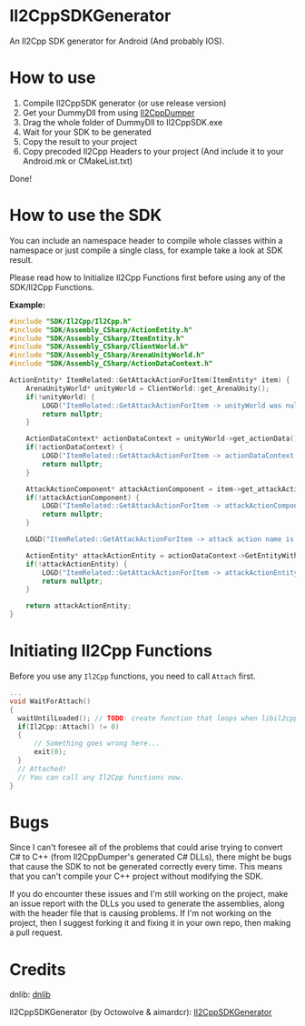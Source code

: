 # Il2CppSDKGenerator
An Il2Cpp SDK generator for Android (And probably IOS).

# How to use
1. Compile Il2CppSDK generator (or use release version)
2. Get your DummyDll from using [Il2CppDumper](https://github.com/Perfare/Il2CppDumper/)
3. Drag the whole folder of DummyDll to Il2CppSDK.exe
4. Wait for your SDK to be generated
5. Copy the result to your project
6. Copy precoded Il2Cpp Headers to your project (And include it to your Android.mk or CMakeList.txt)

Done!

# How to use the SDK
You can include an namespace header to compile whole classes within a namespace or just compile a single class, for example take a look at SDK result.

Please read how to Initialize Il2Cpp Functions first before using any of the SDK/Il2Cpp Functions.

**Example:**
```c++
#include "SDK/Il2Cpp/Il2Cpp.h"
#include "SDK/Assembly_CSharp/ActionEntity.h"
#include "SDK/Assembly_CSharp/ItemEntity.h"
#include "SDK/Assembly_CSharp/ClientWorld.h"
#include "SDK/Assembly_CSharp/ArenaUnityWorld.h"
#include "SDK/Assembly_CSharp/ActionDataContext.h"

ActionEntity* ItemRelated::GetAttackActionForItem(ItemEntity* item) {
    ArenaUnityWorld* unityWorld = ClientWorld::get_ArenaUnity();
    if(!unityWorld) {
        LOGD("ItemRelated::GetAttackActionForItem -> unityWorld was null");
        return nullptr;
    }

    ActionDataContext* actionDataContext = unityWorld->get_actionData();
    if(!actionDataContext) {
        LOGD("ItemRelated::GetAttackActionForItem -> actionDataContext was null");
        return nullptr;
    }

    AttackActionComponent* attackActionComponent = item->get_attackAction();
    if(!attackActionComponent) {
        LOGD("ItemRelated::GetAttackActionForItem -> attackActionComponent was null");
        return nullptr;
    }

    LOGD("ItemRelated::GetAttackActionForItem -> attack action name is %s", GetUTF8StringFromNETString(attackActionComponent->f_Name()).c_str());

    ActionEntity* attackActionEntity = actionDataContext->GetEntityWithBlueprintOrCreate(attackActionComponent->f_Name());
    if(!attackActionEntity) {
        LOGD("ItemRelated::GetAttackActionForItem -> attackActionEntity was null");
        return nullptr;
    }

    return attackActionEntity;
}
```
# Initiating Il2Cpp Functions
Before you use any `Il2Cpp` functions, you need to call `Attach` first.

```c++
...
void WaitForAttach()
{
  waitUntilLoaded(); // TODO: create function that loops when libil2cpp.so is not loaded yet.
  if(Il2Cpp::Attach() != 0)
  {
      // Something goes wrong here...
      exit(0);
  }
  // Attached!
  // You can call any Il2Cpp functions now.
}
```
# Bugs
Since I can't foresee all of the problems that could arise trying to convert C# to C++ (from Il2CppDumper's generated C# DLLs), there might be bugs that cause the SDK to not be generated correctly every time. This means that you can't compile your C++ project without modifying the SDK.

If you do encounter these issues and I'm still working on the project, make an issue report with the DLLs you used to generate the assemblies, along with the header file that is causing problems.
If I'm not working on the project, then I suggest forking it and fixing it in your own repo, then making a pull request.

# Credits
dnlib: [dnlib](https://github.com/0xd4d/dnlib)

Il2CppSDKGenerator (by Octowolve & aimardcr): [Il2CppSDKGenerator](https://github.com/Octowolve/Il2CppSDKGenerator/tree/master/Il2CppSDK)
